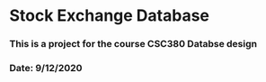 # Stock Exchange Database
### This is a project for the course CSC380 Databse design
### Date: 9/12/2020 
